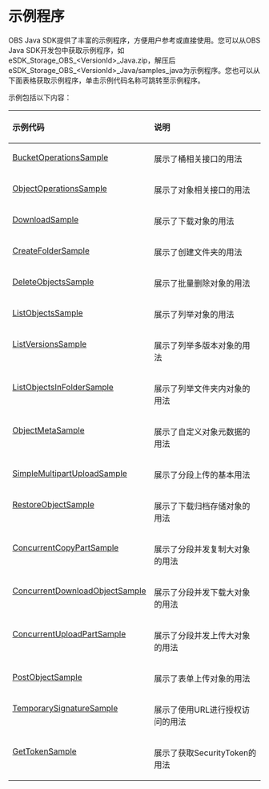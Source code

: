 # 示例程序<a name="obs_21_0002"></a>

OBS Java SDK提供了丰富的示例程序，方便用户参考或直接使用。您可以从OBS Java SDK开发包中获取示例程序，如eSDK\_Storage\_OBS\_<VersionId\>\_Java.zip，解压后eSDK\_Storage\_OBS\_<VersionId\>\_Java/samples\_java为示例程序。您也可以从下面表格获取示例程序，单击示例代码名称可跳转至示例程序。

示例包括以下内容：

<a name="table4880141115215"></a>
<table><thead align="left"><tr id="row138819195212"><th class="cellrowborder" valign="top" width="50%" id="mcps1.1.3.1.1"><p id="p4881191185218"><a name="p4881191185218"></a><a name="p4881191185218"></a><strong id="b56387179524"><a name="b56387179524"></a><a name="b56387179524"></a>示例代码</strong></p>
</th>
<th class="cellrowborder" valign="top" width="50%" id="mcps1.1.3.1.2"><p id="p1488113165214"><a name="p1488113165214"></a><a name="p1488113165214"></a><strong id="b064016178524"><a name="b064016178524"></a><a name="b064016178524"></a>说明</strong></p>
</th>
</tr>
</thead>
<tbody><tr id="row58811718525"><td class="cellrowborder" valign="top" width="50%" headers="mcps1.1.3.1.1 "><p id="p166754095615"><a name="p166754095615"></a><a name="p166754095615"></a><a href="https://github.com/huaweicloud/huaweicloud-sdk-java-obs/blob/master/app/src/test/java/samples_java/BucketOperationsSample.java" target="_blank" rel="noopener noreferrer">BucketOperationsSample</a></p>
</td>
<td class="cellrowborder" valign="top" width="50%" headers="mcps1.1.3.1.2 "><p id="p1781115586529"><a name="p1781115586529"></a><a name="p1781115586529"></a>展示了桶相关接口的用法</p>
</td>
</tr>
<tr id="row158813135213"><td class="cellrowborder" valign="top" width="50%" headers="mcps1.1.3.1.1 "><p id="p76755218237"><a name="p76755218237"></a><a name="p76755218237"></a><a href="https://github.com/huaweicloud/huaweicloud-sdk-java-obs/blob/master/app/src/test/java/samples_java/ObjectOperationsSample.java" target="_blank" rel="noopener noreferrer">ObjectOperationsSample</a></p>
</td>
<td class="cellrowborder" valign="top" width="50%" headers="mcps1.1.3.1.2 "><p id="p1381155817527"><a name="p1381155817527"></a><a name="p1381155817527"></a>展示了对象相关接口的用法</p>
</td>
</tr>
<tr id="row20881617521"><td class="cellrowborder" valign="top" width="50%" headers="mcps1.1.3.1.1 "><p id="p10180152710239"><a name="p10180152710239"></a><a name="p10180152710239"></a><a href="https://github.com/huaweicloud/huaweicloud-sdk-java-obs/blob/master/app/src/test/java/samples_java/DownloadSample.java" target="_blank" rel="noopener noreferrer">DownloadSample</a></p>
</td>
<td class="cellrowborder" valign="top" width="50%" headers="mcps1.1.3.1.2 "><p id="p118128582522"><a name="p118128582522"></a><a name="p118128582522"></a>展示了下载对象的用法</p>
</td>
</tr>
<tr id="row2088141185214"><td class="cellrowborder" valign="top" width="50%" headers="mcps1.1.3.1.1 "><p id="p14180727112318"><a name="p14180727112318"></a><a name="p14180727112318"></a><a href="https://github.com/huaweicloud/huaweicloud-sdk-java-obs/blob/master/app/src/test/java/samples_java/CreateFolderSample.java" target="_blank" rel="noopener noreferrer">CreateFolderSample</a></p>
</td>
<td class="cellrowborder" valign="top" width="50%" headers="mcps1.1.3.1.2 "><p id="p581275825218"><a name="p581275825218"></a><a name="p581275825218"></a>展示了创建文件夹的用法</p>
</td>
</tr>
<tr id="row1788117111527"><td class="cellrowborder" valign="top" width="50%" headers="mcps1.1.3.1.1 "><p id="p5178132712316"><a name="p5178132712316"></a><a name="p5178132712316"></a><a href="https://github.com/huaweicloud/huaweicloud-sdk-java-obs/blob/master/app/src/test/java/samples_java/DeleteObjectsSample.java" target="_blank" rel="noopener noreferrer">DeleteObjectsSample</a></p>
</td>
<td class="cellrowborder" valign="top" width="50%" headers="mcps1.1.3.1.2 "><p id="p98121158165215"><a name="p98121158165215"></a><a name="p98121158165215"></a>展示了批量删除对象的用法</p>
</td>
</tr>
<tr id="row178817135219"><td class="cellrowborder" valign="top" width="50%" headers="mcps1.1.3.1.1 "><p id="p01761273230"><a name="p01761273230"></a><a name="p01761273230"></a><a href="https://github.com/huaweicloud/huaweicloud-sdk-java-obs/blob/master/app/src/test/java/samples_java/ListObjectsSample.java" target="_blank" rel="noopener noreferrer">ListObjectsSample</a></p>
</td>
<td class="cellrowborder" valign="top" width="50%" headers="mcps1.1.3.1.2 "><p id="p381225865216"><a name="p381225865216"></a><a name="p381225865216"></a>展示了列举对象的用法</p>
</td>
</tr>
<tr id="row158813145211"><td class="cellrowborder" valign="top" width="50%" headers="mcps1.1.3.1.1 "><p id="p6174142772319"><a name="p6174142772319"></a><a name="p6174142772319"></a><a href="https://github.com/huaweicloud/huaweicloud-sdk-java-obs/blob/master/app/src/test/java/samples_java/ListVersionsSample.java" target="_blank" rel="noopener noreferrer">ListVersionsSample</a></p>
</td>
<td class="cellrowborder" valign="top" width="50%" headers="mcps1.1.3.1.2 "><p id="p168121158165211"><a name="p168121158165211"></a><a name="p168121158165211"></a>展示了列举多版本对象的用法</p>
</td>
</tr>
<tr id="row9160124265215"><td class="cellrowborder" valign="top" width="50%" headers="mcps1.1.3.1.1 "><p id="p2173182732311"><a name="p2173182732311"></a><a name="p2173182732311"></a><a href="https://github.com/huaweicloud/huaweicloud-sdk-java-obs/blob/master/app/src/test/java/samples_java/ListObjectsInFolderSample.java" target="_blank" rel="noopener noreferrer">ListObjectsInFolderSample</a></p>
</td>
<td class="cellrowborder" valign="top" width="50%" headers="mcps1.1.3.1.2 "><p id="p1581215581526"><a name="p1581215581526"></a><a name="p1581215581526"></a>展示了列举文件夹内对象的用法</p>
</td>
</tr>
<tr id="row53094316525"><td class="cellrowborder" valign="top" width="50%" headers="mcps1.1.3.1.1 "><p id="p21711527192312"><a name="p21711527192312"></a><a name="p21711527192312"></a><a href="https://github.com/huaweicloud/huaweicloud-sdk-java-obs/blob/master/app/src/test/java/samples_java/ObjectMetaSample.java" target="_blank" rel="noopener noreferrer">ObjectMetaSample</a></p>
</td>
<td class="cellrowborder" valign="top" width="50%" headers="mcps1.1.3.1.2 "><p id="p98129589525"><a name="p98129589525"></a><a name="p98129589525"></a>展示了自定义对象元数据的用法</p>
</td>
</tr>
<tr id="row1863184355217"><td class="cellrowborder" valign="top" width="50%" headers="mcps1.1.3.1.1 "><p id="p1817092752312"><a name="p1817092752312"></a><a name="p1817092752312"></a><a href="https://github.com/huaweicloud/huaweicloud-sdk-java-obs/blob/master/app/src/test/java/samples_java/SimpleMultipartUploadSample.java" target="_blank" rel="noopener noreferrer">SimpleMultipartUploadSample</a></p>
</td>
<td class="cellrowborder" valign="top" width="50%" headers="mcps1.1.3.1.2 "><p id="p13813175811523"><a name="p13813175811523"></a><a name="p13813175811523"></a>展示了分段上传的基本用法</p>
</td>
</tr>
<tr id="row1467184420528"><td class="cellrowborder" valign="top" width="50%" headers="mcps1.1.3.1.1 "><p id="p13651540205620"><a name="p13651540205620"></a><a name="p13651540205620"></a><a href="https://github.com/huaweicloud/huaweicloud-sdk-java-obs/blob/master/app/src/test/java/samples_java/RestoreObjectSample.java" target="_blank" rel="noopener noreferrer">RestoreObjectSample</a></p>
</td>
<td class="cellrowborder" valign="top" width="50%" headers="mcps1.1.3.1.2 "><p id="p18813145815210"><a name="p18813145815210"></a><a name="p18813145815210"></a>展示了下载归档存储对象的用法</p>
</td>
</tr>
<tr id="row129019465525"><td class="cellrowborder" valign="top" width="50%" headers="mcps1.1.3.1.1 "><p id="p5167102772318"><a name="p5167102772318"></a><a name="p5167102772318"></a><a href="https://github.com/huaweicloud/huaweicloud-sdk-java-obs/blob/master/app/src/test/java/samples_java/ConcurrentCopyPartSample.java" target="_blank" rel="noopener noreferrer">ConcurrentCopyPartSample</a></p>
</td>
<td class="cellrowborder" valign="top" width="50%" headers="mcps1.1.3.1.2 "><p id="p08131258205211"><a name="p08131258205211"></a><a name="p08131258205211"></a>展示了分段并发复制大对象的用法</p>
</td>
</tr>
<tr id="row713874710526"><td class="cellrowborder" valign="top" width="50%" headers="mcps1.1.3.1.1 "><p id="p875182933813"><a name="p875182933813"></a><a name="p875182933813"></a><a href="https://github.com/huaweicloud/huaweicloud-sdk-java-obs/blob/master/app/src/test/java/samples_java/ConcurrentDownloadObjectSample.java" target="_blank" rel="noopener noreferrer">ConcurrentDownloadObjectSample</a></p>
</td>
<td class="cellrowborder" valign="top" width="50%" headers="mcps1.1.3.1.2 "><p id="p18813105845220"><a name="p18813105845220"></a><a name="p18813105845220"></a>展示了分段并发下载大对象的用法</p>
</td>
</tr>
<tr id="row15874164705212"><td class="cellrowborder" valign="top" width="50%" headers="mcps1.1.3.1.1 "><p id="p757113104918"><a name="p757113104918"></a><a name="p757113104918"></a><a href="https://github.com/huaweicloud/huaweicloud-sdk-java-obs/blob/master/app/src/test/java/samples_java/ConcurrentUploadPartSample.java" target="_blank" rel="noopener noreferrer">ConcurrentUploadPartSample</a></p>
</td>
<td class="cellrowborder" valign="top" width="50%" headers="mcps1.1.3.1.2 "><p id="p168136584525"><a name="p168136584525"></a><a name="p168136584525"></a>展示了分段并发上传大对象的用法</p>
</td>
</tr>
<tr id="row1521864915529"><td class="cellrowborder" valign="top" width="50%" headers="mcps1.1.3.1.1 "><p id="p84123114912"><a name="p84123114912"></a><a name="p84123114912"></a><a href="https://github.com/huaweicloud/huaweicloud-sdk-java-obs/blob/master/app/src/test/java/samples_java/PostObjectSample.java" target="_blank" rel="noopener noreferrer">PostObjectSample</a></p>
</td>
<td class="cellrowborder" valign="top" width="50%" headers="mcps1.1.3.1.2 "><p id="p1281365845217"><a name="p1281365845217"></a><a name="p1281365845217"></a>展示了表单上传对象的用法</p>
</td>
</tr>
<tr id="row179185020522"><td class="cellrowborder" valign="top" width="50%" headers="mcps1.1.3.1.1 "><p id="p923922312358"><a name="p923922312358"></a><a name="p923922312358"></a><a href="https://github.com/huaweicloud/huaweicloud-sdk-java-obs/blob/master/app/src/test/java/samples_java/TemporarySignatureSample.java" target="_blank" rel="noopener noreferrer">TemporarySignatureSample</a></p>
</td>
<td class="cellrowborder" valign="top" width="50%" headers="mcps1.1.3.1.2 "><p id="p12813125816529"><a name="p12813125816529"></a><a name="p12813125816529"></a>展示了使用URL进行授权访问的用法</p>
</td>
</tr>
<tr id="row1321414719189"><td class="cellrowborder" valign="top" width="50%" headers="mcps1.1.3.1.1 "><p id="p4214173183"><a name="p4214173183"></a><a name="p4214173183"></a><a href="https://github.com/huaweicloud/huaweicloud-sdk-java-obs/blob/master/app/src/test/java/samples_java/GetTokenSample.java" target="_blank" rel="noopener noreferrer">GetTokenSample</a></p>
</td>
<td class="cellrowborder" valign="top" width="50%" headers="mcps1.1.3.1.2 "><p id="p821420719187"><a name="p821420719187"></a><a name="p821420719187"></a>展示了获取SecurityToken的用法</p>
</td>
</tr>
</tbody>
</table>

